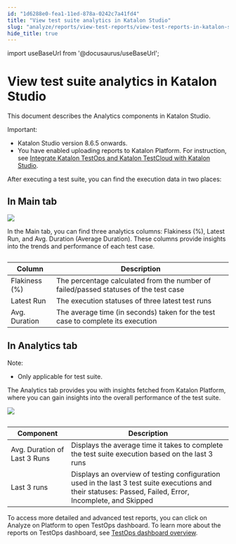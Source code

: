 ```yaml
---
id: "1d6288e0-fea1-11ed-878a-0242c7a41fd4"
title: "View test suite analytics in Katalon Studio"
slug: "analyze/reports/view-test-reports/view-test-reports-in-katalon-studio/view-test-suite-analytics-in-katalon-studio"
hide_title: true
---
```

import useBaseUrl from '@docusaurus/useBaseUrl';


# <a id="concept-8585" class="anchor_top_offset"/><a id="ariaid-title1" class="anchor_top_offset"/>View test suite analytics in Katalon Studio

<p xmlns="http://www.w3.org/1999/xhtml" className="shortdesc">This document describes the Analytics components in <span className="ph">Katalon Studio</span>.</p> 
<div xmlns="http://www.w3.org/1999/xhtml" className="p"><div className="note important note_important"><span className="note__title">Important:</span> <ul className="ul"><li className="li"><span className="ph">Katalon Studio</span> version 8.6.5 onwards.</li><li className="li">You have enabled uploading reports to Katalon Platform. For instruction, see <a className="xref" href="/docs/get-started/set-up-your-workspace/integrate-katalon-testops-and-katalon-testcloud-with-katalon-studio">Integrate Katalon TestOps and Katalon TestCloud with Katalon Studio</a>.</li></ul></div>After executing a test suite, you can find the execution data in two places:</div>

## In  Main tab

<p xmlns="http://www.w3.org/1999/xhtml" className="p"><img className="image" width={600} src={useBaseUrl("/95e7c170-22b2-11ed-9930-0242fe3e4a3f.png")} /></p> 
<p xmlns="http://www.w3.org/1999/xhtml" className="p">In the <span className="ph uicontrol">Main</span> tab, you can find three analytics columns: <span className="ph uicontrol">Flakiness (%)</span>, <span className="ph uicontrol">Latest Run</span>, and <span className="ph uicontrol">Avg. Duration</span> (Average Duration). These columns provide  insights into the trends and performance of each test case.</p> 
<div xmlns="http://www.w3.org/1999/xhtml" className="p"><table className="table anchor_top_offset" id="concept-8585__4097f45a-dfff-4dfb-9f9b-298e2976255f"><caption /><colgroup><col style={{width: '50%'}} /><col style={{width: '50%'}} /></colgroup><thead className="thead"><tr className><th className="entry anchor_top_offset" id="concept-8585__4097f45a-dfff-4dfb-9f9b-298e2976255f__entry__1">Column</th><th className="entry anchor_top_offset" id="concept-8585__4097f45a-dfff-4dfb-9f9b-298e2976255f__entry__2">Description</th></tr></thead><tbody className="tbody"><tr className><td className="entry" headers="concept-8585__4097f45a-dfff-4dfb-9f9b-298e2976255f__entry__1 concept-8585__4097f45a-dfff-4dfb-9f9b-298e2976255f__entry__2 "><span className="ph uicontrol">Flakiness (%)</span></td><td className="entry" headers="concept-8585__4097f45a-dfff-4dfb-9f9b-298e2976255f__entry__1 concept-8585__4097f45a-dfff-4dfb-9f9b-298e2976255f__entry__2 ">The percentage calculated from the number of failed/passed statuses of the test case </td></tr><tr className><td className="entry" headers="concept-8585__4097f45a-dfff-4dfb-9f9b-298e2976255f__entry__1 concept-8585__4097f45a-dfff-4dfb-9f9b-298e2976255f__entry__2 "><span className="ph uicontrol">Latest Run</span></td><td className="entry" headers="concept-8585__4097f45a-dfff-4dfb-9f9b-298e2976255f__entry__1 concept-8585__4097f45a-dfff-4dfb-9f9b-298e2976255f__entry__2 ">The execution statuses of  three latest test runs</td></tr><tr className><td className="entry" headers="concept-8585__4097f45a-dfff-4dfb-9f9b-298e2976255f__entry__1 concept-8585__4097f45a-dfff-4dfb-9f9b-298e2976255f__entry__2 "><span className="ph uicontrol">Avg. Duration</span></td><td className="entry" headers="concept-8585__4097f45a-dfff-4dfb-9f9b-298e2976255f__entry__1 concept-8585__4097f45a-dfff-4dfb-9f9b-298e2976255f__entry__2 ">The average time (in seconds) taken for the test case to complete its execution</td></tr></tbody></table></div>

## In  Analytics tab

<div xmlns="http://www.w3.org/1999/xhtml" className="note note note_note"><span className="note__title">Note:</span> <ul className="ul"><li className="li">Only applicable for test suite.</li></ul></div>
<p xmlns="http://www.w3.org/1999/xhtml" className="p">The <span className="ph uicontrol">Analytics tab</span> provides you with  insights fetched from <span className="ph">Katalon Platform</span>, where you can gain insights into the overall performance of the test suite.</p> 
<p xmlns="http://www.w3.org/1999/xhtml" className="p"><img className="image" width={600} src={useBaseUrl("/4462fd30-faeb-11ed-878a-0242c7a41fd4.png")} /></p> 
<div xmlns="http://www.w3.org/1999/xhtml" className="p"><table className="table anchor_top_offset" id="concept-8585__b62f7a19-16bc-4c42-9b74-8b167809f26b"><caption /><colgroup><col style={{width: '50%'}} /><col style={{width: '50%'}} /></colgroup><thead className="thead"><tr className><th className="entry anchor_top_offset" id="concept-8585__b62f7a19-16bc-4c42-9b74-8b167809f26b__entry__1">Component</th><th className="entry anchor_top_offset" id="concept-8585__b62f7a19-16bc-4c42-9b74-8b167809f26b__entry__2">Description</th></tr></thead><tbody className="tbody"><tr className><td className="entry" headers="concept-8585__b62f7a19-16bc-4c42-9b74-8b167809f26b__entry__1 concept-8585__b62f7a19-16bc-4c42-9b74-8b167809f26b__entry__2 "><span className="ph uicontrol">Avg. Duration of Last 3 Runs</span></td><td className="entry" headers="concept-8585__b62f7a19-16bc-4c42-9b74-8b167809f26b__entry__1 concept-8585__b62f7a19-16bc-4c42-9b74-8b167809f26b__entry__2 ">Displays the average time it takes to complete the test suite execution based on the last 3 runs</td></tr><tr className><td className="entry" headers="concept-8585__b62f7a19-16bc-4c42-9b74-8b167809f26b__entry__1 concept-8585__b62f7a19-16bc-4c42-9b74-8b167809f26b__entry__2 "><span className="ph uicontrol">Last 3 runs</span></td><td className="entry" headers="concept-8585__b62f7a19-16bc-4c42-9b74-8b167809f26b__entry__1 concept-8585__b62f7a19-16bc-4c42-9b74-8b167809f26b__entry__2 ">Displays an overview of testing configuration  used in the last 3 test suite executions and their statuses: Passed, Failed, Error, Incomplete, and Skipped</td></tr></tbody></table></div>
<p xmlns="http://www.w3.org/1999/xhtml" className="p">To access more detailed and advanced test reports, you can click on  <span className="ph uicontrol">Analyze on Platform</span> to open  <span className="ph">TestOps</span> dashboard. To learn more about the reports  on <span className="ph">TestOps</span> dashboard, see <a className="xref" href="/docs/analyze/reports/view-test-reports/view-test-reports-in-katalon-testops/view-testops-dashboard/testops-dashboard-overview">TestOps dashboard overview</a>.</p> 

